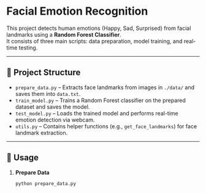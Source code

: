 # Facial Emotion Recognition

This project detects human emotions (Happy, Sad, Surprised) from facial landmarks using a **Random Forest Classifier**.  
It consists of three main scripts: data preparation, model training, and real-time testing.

---

## 📂 Project Structure
- `prepare_data.py` – Extracts face landmarks from images in `./data/` and saves them into `data.txt`.
- `train_model.py` – Trains a Random Forest classifier on the prepared dataset and saves the model.
- `test_model.py` – Loads the trained model and performs real-time emotion detection via webcam.
- `utils.py` – Contains helper functions (e.g., `get_face_landmarks`) for face landmark extraction.

---

## 🚀 Usage
1. **Prepare Data**
   ```bash
   python prepare_data.py
